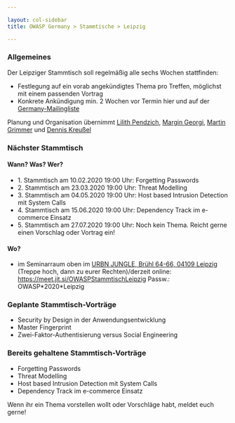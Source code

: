 ```yaml
---

layout: col-sidebar
title: OWASP Germany > Stammtische > Leipzig

---
```


### Allgemeines

Der Leipziger Stammtisch soll regelmäßig alle sechs Wochen stattfinden:

  - Festlegung auf ein vorab angekündigtes Thema pro Treffen, möglichst
    mit einem passenden Vortrag
  - Konkrete Ankündigung min. 2 Wochen vor Termin hier und auf der
    [Germany-Mailingliste](https://groups.google.com/a/owasp.org/group/germany-chapter/)

Planung und Organisation übernimmt
[Lilith Pendzich](mailto:lilith.pendzich@exxeta.com), [Margin Georgi](mailto:mailto:georgi@posteo.de), [Martin Grimmer](mailto:mgrimmer42@gmail.com) und [Dennis Kreußel](mailto:dnk0@lll.sh)

### Nächster Stammtisch

#### Wann? Was? Wer?

  - 1\. Stammtisch am 10.02.2020 19:00 Uhr: Forgetting Passwords
  - 2\. Stammtisch am 23.03.2020 19:00 Uhr: Threat Modelling
  - 3\. Stammtisch am 04.05.2020 19:00 Uhr: Host based Intrusion Detection mit System Calls
  - 4\. Stammtisch am 15.06.2020 19:00 Uhr: Dependency Track im e-commerce Einsatz
  - 5\. Stammtisch am 27.07.2020 19:00 Uhr: Noch kein Thema. Reicht gerne einen Vorschlag oder Vortrag ein! 

#### Wo?

  - im Seminarraum oben im [URBN JUNGLE, Brühl 64-66, 04109 Leipzig](https://urbn-jungle.de/) (Treppe hoch, dann zu eurer Rechten)/derzeit online: https://meet.jit.si/OWASPStammtischLeipzig Passw.: OWASP\*2020\*Leipzig

### Geplante Stammtisch-Vorträge

  - Security by Design in der Anwendungsentwicklung
  - Master Fingerprint
  - Zwei-Faktor-Authentisierung versus Social Engineering

### Bereits gehaltene Stammtisch-Vorträge
  - Forgetting Passwords
  - Threat Modelling
  - Host based Intrusion Detection mit System Calls
  - Dependency Track im e-commerce Einsatz
  
Wenn ihr ein Thema vorstellen wollt oder Vorschläge habt, meldet euch gerne! 
